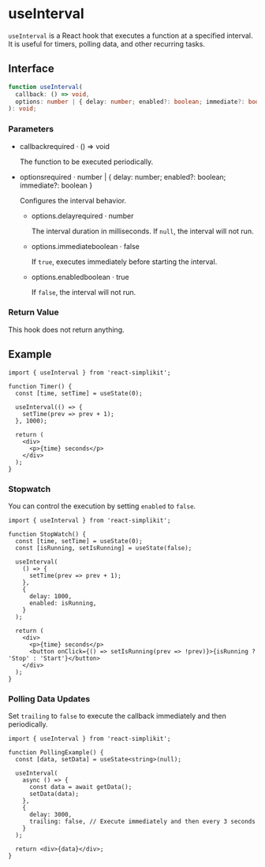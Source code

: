 # useInterval

`useInterval` is a React hook that executes a function at a specified interval. It is useful for timers, polling data, and other recurring tasks.

## Interface

```ts
function useInterval(
  callback: () => void,
  options: number | { delay: number; enabled?: boolean; immediate?: boolean }
): void;
```

### Parameters

<ul class="post-parameters-ul">
  <li class="post-parameters-li post-parameters-li-root">
    <span class="post-parameters--name">callback</span
    ><span class="post-parameters--required">required</span> ·
    <span class="post-parameters--type">() =&gt; void</span>
    <br />
    <p class="post-parameters--description">
      The function to be executed periodically.
    </p>
  </li>
</ul>
<ul class="post-parameters-ul">
  <li class="post-parameters-li post-parameters-li-root">
    <span class="post-parameters--name">options</span
    ><span class="post-parameters--required">required</span> ·
    <span class="post-parameters--type"
      >number | { delay: number; enabled?: boolean; immediate?: boolean }</span
    >
    <br />
    <p class="post-parameters--description">
      Configures the interval behavior.
    </p>
    <ul class="post-parameters-ul">
      <li class="post-parameters-li">
        <span class="post-parameters--name">options.delay</span
        ><span class="post-parameters--required">required</span> ·
        <span class="post-parameters--type">number</span>
        <br />
        <p class="post-parameters--description">
          The interval duration in milliseconds. If <code>null</code>, the
          interval will not run.
        </p>
      </li>
      <li class="post-parameters-li">
        <span class="post-parameters--name">options.immediate</span
        ><span class="post-parameters--type">boolean</span> ·
        <span class="post-parameters--default">false</span>
        <br />
        <p class="post-parameters--description">
          If <code>true</code>, executes immediately before starting the
          interval.
        </p>
      </li>
      <li class="post-parameters-li">
        <span class="post-parameters--name">options.enabled</span
        ><span class="post-parameters--type">boolean</span> ·
        <span class="post-parameters--default">true</span>
        <br />
        <p class="post-parameters--description">
          If <code>false</code>, the interval will not run.
        </p>
      </li>
    </ul>
  </li>
</ul>

### Return Value

This hook does not return anything.

## Example

```tsx
import { useInterval } from 'react-simplikit';

function Timer() {
  const [time, setTime] = useState(0);

  useInterval(() => {
    setTime(prev => prev + 1);
  }, 1000);

  return (
    <div>
      <p>{time} seconds</p>
    </div>
  );
}
```

### Stopwatch

You can control the execution by setting `enabled` to `false`.

```tsx
import { useInterval } from 'react-simplikit';

function StopWatch() {
  const [time, setTime] = useState(0);
  const [isRunning, setIsRunning] = useState(false);

  useInterval(
    () => {
      setTime(prev => prev + 1);
    },
    {
      delay: 1000,
      enabled: isRunning,
    }
  );

  return (
    <div>
      <p>{time} seconds</p>
      <button onClick={() => setIsRunning(prev => !prev)}>{isRunning ? 'Stop' : 'Start'}</button>
    </div>
  );
}
```

### Polling Data Updates

Set `trailing` to `false` to execute the callback immediately and then periodically.

```tsx
import { useInterval } from 'react-simplikit';

function PollingExample() {
  const [data, setData] = useState<string>(null);

  useInterval(
    async () => {
      const data = await getData();
      setData(data);
    },
    {
      delay: 3000,
      trailing: false, // Execute immediately and then every 3 seconds
    }
  );

  return <div>{data}</div>;
}
```
